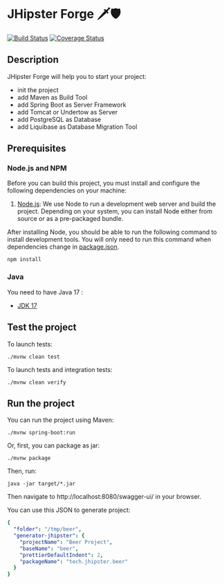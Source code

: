 # JHipster Forge 🗡🛡

[![Build Status][github-actions-jhforge-image]][github-actions-url]
[![Coverage Status][codecov-image]][codecov-url]

## Description

JHipster Forge will help you to start your project:

- init the project
- add Maven as Build Tool
- add Spring Boot as Server Framework
- add Tomcat or Undertow as Server
- add PostgreSQL as Database
- add Liquibase as Database Migration Tool

## Prerequisites

### Node.js and NPM

Before you can build this project, you must install and configure the following dependencies on your machine:

1. [Node.js](https://nodejs.org/): We use Node to run a development web server and build the project.
   Depending on your system, you can install Node either from source or as a pre-packaged bundle.

After installing Node, you should be able to run the following command to install development tools.
You will only need to run this command when dependencies change in [package.json](package.json).

```
npm install
```

### Java

You need to have Java 17 :

- [JDK 17](https://openjdk.java.net/projects/jdk/17/)

## Test the project

To launch tests:

```
./mvnw clean test
```

To launch tests and integration tests:

```
./mvnw clean verify
```

## Run the project

You can run the project using Maven:

```
./mvnw spring-boot:run
```

Or, first, you can package as jar:

```
./mvnw package
```

Then, run:

```
java -jar target/*.jar
```

Then navigate to http://localhost:8080/swagger-ui/ in your browser.

You can use this JSON to generate project:

<!-- prettier-ignore-start -->
```yaml
{
  "folder": "/tmp/beer",
  "generator-jhipster": {
    "projectName": "Beer Project",
    "baseName": "beer",
    "prettierDefaultIndent": 2,
    "packageName": "tech.jhipster.beer"
  }
}
```
<!-- prettier-ignore-end -->

[github-actions-jhforge-image]: https://github.com/pascalgrimaud/jhipster-forge/workflows/build/badge.svg
[github-actions-url]: https://github.com/pascalgrimaud/jhipster-forge/actions
[codecov-image]: https://codecov.io/gh/pascalgrimaud/jhipster-forge/branch/main/graph/badge.svg?token=TGYTFIF15C
[codecov-url]: https://codecov.io/gh/pascalgrimaud/jhipster-forge

<!-- jhipster-needle-readme -->
